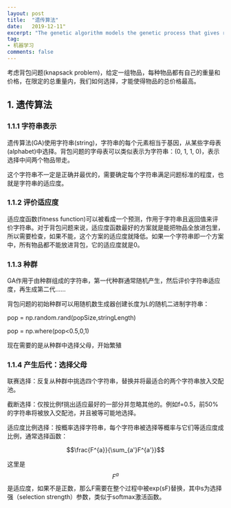 ```yaml
---
layout: post
title:  "遗传算法"
date:   2019-12-11"
excerpt: "The genetic algorithm models the genetic process that gives rise to evolution."
tag:
- 机器学习
comments: false
---
```


考虑背包问题(knapsack problem)，给定一组物品，每种物品都有自己的重量和价格，在限定的总重量内，我们如何选择，才能使得物品的总价格最高。

## 1. 遗传算法

### 1.1.1 字符串表示

遗传算法(GA)使用字符串(string)，字符串的每个元素相当于基因，从某些字母表(alphabet)中选择。背包问题的字母表可以类似表示为字符串：(0, 1, 1, 0)，表示选择中间两个物品带走。

这个字符串不一定是正确并最优的，需要确定每个字符串满足问题标准的程度，也就是字符串的适应度。

### 1.1.2 评价适应度

适应度函数(fitness function)可以被看成一个预测，作用于字符串且返回值来评价字符串。对于背包问题来说，适应度函数最好的方案就是能把物品全放进包里，所以需要检查，如果不能，这个方案的适应度就降低。如果一个字符串即一个方案中，所有物品都不能放进背包，它的适应度就是0。

### 1.1.3 种群

GA作用于由种群组成的字符串，第一代种群通常随机产生，然后评价字符串适应度，再生成第二代……

背包问题的初始种群可以用随机数生成器创建长度为L的随机二进制字符串：

pop = np.random.rand(popSize,stringLength)

pop = np.where(pop<0.5,0,1)

现在需要的是从种群中选择父母，开始繁殖

### 1.1.4 产生后代：选择父母

联赛选择：反复从种群中挑选四个字符串，替换并将最适合的两个字符串放入交配池。

截断选择：仅按比例f挑出适应最好的一部分并忽略其他的。例如f=0.5，前50%的字符串将被放入交配池，并且被等可能地选择。

适应度比例选择：按概率选择字符串，每个字符串被选择等概率与它们等适应度成比例，通常选择函数：

$$\frac{F^{a}}{\sum_{a'}F^{a'}}$$

这里是$$F^a$$是适应度，如果不是正数，那么F需要在整个过程中被exp(sF)替换，其中s为选择强（selection strength）参数，类似于softmax激活函数。


